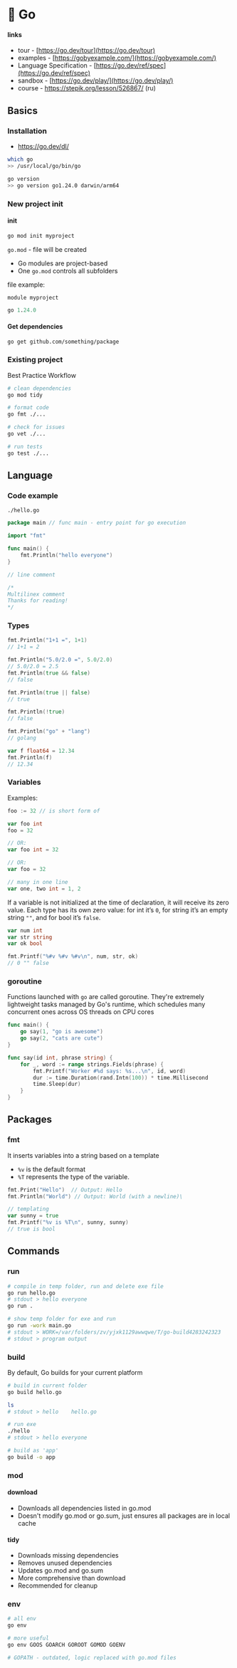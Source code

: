 # 🏃 Go

#### links

- tour - [https://go.dev/tour](https://go.dev/tour)
- examples - [https://gobyexample.com/](https://gobyexample.com/)
- Language Specification - [https://go.dev/ref/spec](https://go.dev/ref/spec)
- sandbox - [https://go.dev/play/](https://go.dev/play/)
- course - https://stepik.org/lesson/526867/ (ru)

## Basics

### Installation

- https://go.dev/dl/

```bash
which go
>> /usr/local/go/bin/go

go version
>> go version go1.24.0 darwin/arm64
```

### New project init

#### init

```bash
go mod init myproject
```

`go.mod` - file will be created

- Go modules are project-based
- One `go.mod` controls all subfolders

file example:

```go.mod
module myproject

go 1.24.0
```

#### Get dependencies 

```bash
go get github.com/something/package
```

### Existing project

Best Practice Workflow

```bash
# clean dependencies
go mod tidy

# format code
go fmt ./...

# check for issues
go vet ./...

# run tests
go test ./...
```

## Language

### Code example

`./hello.go`

```go
package main // func main - entry point for go execution

import "fmt"

func main() {
    fmt.Println("hello everyone")
}

// line comment

/*
Multilinex comment
Thanks for reading!
*/
```

### Types

```go
fmt.Println("1+1 =", 1+1)
// 1+1 = 2

fmt.Println("5.0/2.0 =", 5.0/2.0)
// 5.0/2.0 = 2.5
fmt.Println(true && false)
// false

fmt.Println(true || false)
// true

fmt.Println(!true)
// false

fmt.Println("go" + "lang")
// golang

var f float64 = 12.34
fmt.Println(f)
// 12.34
```

### Variables

Examples:

```go
foo := 32 // is short form of

var foo int
foo = 32

// OR:
var foo int = 32

// OR:
var foo = 32

// many in one line
var one, two int = 1, 2
```

If a variable is not initialized at the time of declaration, it will receive its zero value. Each type has its own zero value: for int it’s `0`, for string it’s an empty string `""`, and for bool it’s `false`.

```go
var num int
var str string
var ok bool

fmt.Printf("%#v %#v %#v\n", num, str, ok)
// 0 "" false
```

### goroutine

Functions launched with `go` are called goroutine. They're extremely lightweight tasks managed by Go's runtime, which schedules many concurrent ones across OS threads on CPU cores

```go
func main() {
    go say(1, "go is awesome")
    go say(2, "cats are cute")
}

func say(id int, phrase string) {
    for _, word := range strings.Fields(phrase) {
        fmt.Printf("Worker #%d says: %s...\n", id, word)
        dur := time.Duration(rand.Intn(100)) * time.Millisecond
        time.Sleep(dur)
    }
}
```

## Packages

### fmt

It inserts variables into a string based on a template

- `%v` is the default format
- `%T` represents the type of the variable.

```go
fmt.Print("Hello")  // Output: Hello
fmt.Println("World") // Output: World (with a newline)\

// templating
var sunny = true
fmt.Printf("%v is %T\n", sunny, sunny)
// true is bool
```

## Commands

### run

```bash
# compile in temp folder, run and delete exe file
go run hello.go
# stdout > hello everyone
go run .

# show temp folder for exe and run 
go run -work main.go
# stdout > WORK=/var/folders/zv/yjxk1129awwqwe/T/go-build4283242323
# stdout > program output
```

### build

By default, Go builds for your current platform

```bash
# build in current folder
go build hello.go

ls
# stdout > hello	hello.go

# run exe
./hello
# stdout > hello everyone

# build as 'app'
go build -o app
```

### mod

 #### download
 
- Downloads all dependencies listed in go.mod
- Doesn't modify go.mod or go.sum, just ensures all packages are in local cache

 #### tidy
 
- Downloads missing dependencies
- Removes unused dependencies
- Updates go.mod and go.sum
- More comprehensive than download
- Recommended for cleanup

### env

```bash
# all env
go env 

# more useful
go env GOOS GOARCH GOROOT GOMOD GOENV

# GOPATH - outdated, logic replaced with go.mod files
```
